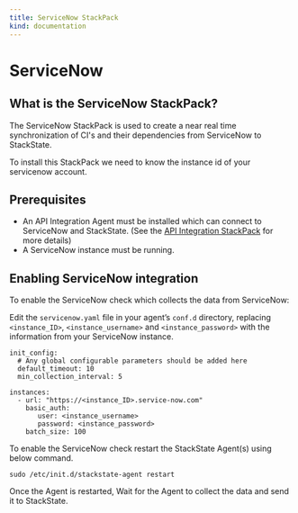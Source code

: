 ```yaml
---
title: ServiceNow StackPack
kind: documentation
---
```


# ServiceNow

## What is the ServiceNow StackPack?

The ServiceNow StackPack is used to create a near real time synchronization of CI's and their dependencies from ServiceNow to StackState.

To install this StackPack we need to know the instance id of your servicenow account.

## Prerequisites

* An API Integration Agent must be installed which can connect to ServiceNow and StackState. \(See the [API Integration StackPack](https://github.com/mpvvliet/stackstate-docs/tree/0f69067c340456b272cfe50e249f4f4ee680f8d9/integrations/api-integration/README.md) for more details\)
* A ServiceNow instance must be running.

## Enabling ServiceNow integration

To enable the ServiceNow check which collects the data from ServiceNow:

Edit the `servicenow.yaml` file in your agent’s `conf.d` directory, replacing `<instance_ID>`, `<instance_username>` and `<instance_password>` with the information from your ServiceNow instance.

```text
init_config:
  # Any global configurable parameters should be added here
  default_timeout: 10
  min_collection_interval: 5

instances:
  - url: "https://<instance_ID>.service-now.com"
    basic_auth:
       user: <instance_username>
       password: <instance_password>
    batch_size: 100
```

To enable the ServiceNow check restart the StackState Agent\(s\) using below command.

```text
sudo /etc/init.d/stackstate-agent restart
```

Once the Agent is restarted, Wait for the Agent to collect the data and send it to StackState.


